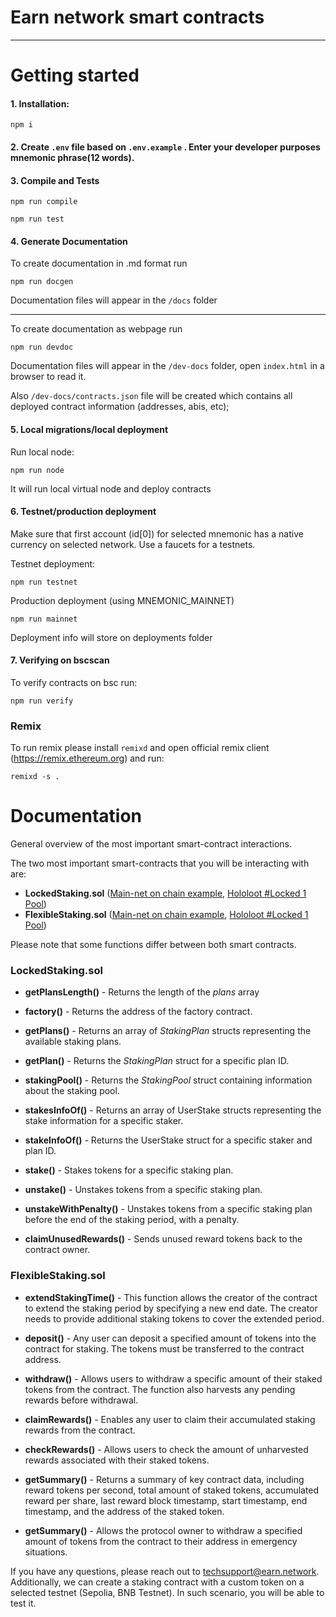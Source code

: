 # Earn network smart contracts

---

# Getting started

#### 1. Installation:

```
npm i
```

#### 2. Create `.env` file based on `.env.example` . Enter your developer purposes mnemonic phrase(12 words).
#### 3. Compile and Tests

```
npm run compile
```

```
npm run test
```

#### 4. Generate Documentation

To create documentation in .md format run
```
npm run docgen
```

Documentation files will appear in the `/docs` folder

--------

To create documentation as webpage run
```
npm run devdoc
```

Documentation files will appear in the `/dev-docs` folder, open `index.html` in a browser to read it.

Also `/dev-docs/contracts.json` file will be created which contains all deployed contract information (addresses, abis, etc);

#### 5. Local migrations/local deployment

   Run local node:

   ```
   npm run node
   ```

   It will run local virtual node and deploy contracts

#### 6. Testnet/production deployment

   Make sure that first account (id[0]) for selected mnemonic has a native currency on selected network. Use a faucets for a testnets.

   Testnet deployment:
   ```
   npm run testnet
   ```

   Production deployment (using MNEMONIC_MAINNET)
   ```
   npm run mainnet
   ```

   Deployment info will store on deployments folder

#### 7. Verifying on bscscan

   To verify contracts on bsc run: 
   ```
   npm run verify
   ```

### Remix

  To run remix please install `remixd` and open official remix client  (https://remix.ethereum.org) and run:
  ```
  remixd -s .
  ```


# Documentation
General overview of the most important smart-contract interactions.

The two most important smart-contracts that you will be interacting with are:

* **LockedStaking.sol** ([Main-net on chain example](https://bscscan.com/address/0x9f786e57ddc1ef59fabba668b6bc4d77e02c8387), [Hololoot #Locked 1 Pool](https://earn.network/markets/defi-pools/HOL))
* **FlexibleStaking.sol** ([Main-net on chain example](https://bscscan.com/address/0x9f786e57ddc1ef59fabba668b6bc4d77e02c8387), [Hololoot #Locked 1 Pool](https://earn.network/markets/defi-pools/HOL))

Please note that some functions differ between both smart contracts. 

### LockedStaking.sol 

* **getPlansLength()** -
Returns the length of the *plans* array

* **factory()** -
Returns the address of the factory contract.

* **getPlans()** -
Returns an array of *StakingPlan* structs representing the available staking plans.

* **getPlan()** -
Returns the *StakingPlan* struct for a specific plan ID.

* **stakingPool()** -
Returns the *StakingPool* struct containing information about the staking pool.

* **stakesInfoOf()** -
Returns an array of UserStake structs representing the stake information for a specific staker.

* **stakeInfoOf()** -
Returns the UserStake struct for a specific staker and plan ID.

* **stake()** -
Stakes tokens for a specific staking plan. 

* **unstake()** -
Unstakes tokens from a specific staking plan. 

* **unstakeWithPenalty()** -
Unstakes tokens from a specific staking plan before the end of the staking period, with a penalty. 

* **claimUnusedRewards()** -
Sends unused reward tokens back to the contract owner.

### FlexibleStaking.sol

* **extendStakingTime()** -
This function allows the creator of the contract to extend the staking period by specifying a new end date. The creator needs to provide additional staking tokens to cover the extended period. 

* **deposit()** -
Any user can deposit a specified amount of tokens into the contract for staking. The tokens must be transferred to the contract address. 

* **withdraw()** -
Allows users to withdraw a specific amount of their staked tokens from the contract. The function also harvests any pending rewards before withdrawal.

* **claimRewards()** -
Enables any user to claim their accumulated staking rewards from the contract.

* **checkRewards()** -
Allows users to check the amount of unharvested rewards associated with their staked tokens.

* **getSummary()** -
Returns a summary of key contract data, including reward tokens per second, total amount of staked tokens, accumulated reward per share, last reward block timestamp, start timestamp, end timestamp, and the address of the staked token.

* **getSummary()** -
Allows the protocol owner to withdraw a specified amount of tokens from the contract to their address in emergency situations.


If you have any questions, please reach out to techsupport@earn.network. Additionally, we can create a staking contract with a custom token on a selected testnet (Sepolia, BNB Testnet). In such scenario, you will be able to test it.

